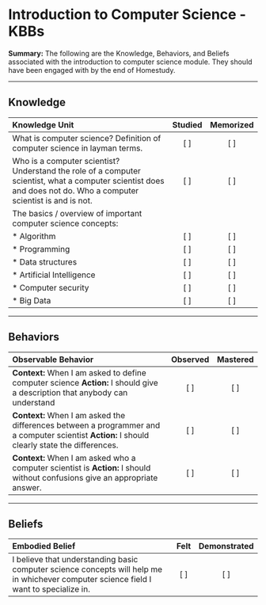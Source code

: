 # Introduction to Computer Science - KBBs
**Summary:** The following are the Knowledge, Behaviors, and Beliefs associated with the introduction to computer science module. They should have been engaged with by the end of Homestudy.


----------

## **Knowledge**


| Knowledge Unit   |      Studied      | Memorized |
|:-------------|:------------------:|:--------:|
| What is computer science? Definition of computer science in layman terms. | [ ] | [ ]  |
| Who is a computer scientist? Understand the role of a computer scientist, what a computer scientist does and does not do. Who a computer scientist is and is not. |   [ ]   |   [ ] |
| The basics / overview of important computer science concepts: | | |
| * Algorithm | [ ] | [ ]  |
| * Programming     | [ ] | [ ]  |
| * Data structures      | [ ] | [ ]  |
| * Artificial Intelligence      | [ ] | [ ]  |
| * Computer security | [ ] | [ ]  |
| * Big Data | [ ] | [ ]  |


	
----------


## **Behaviors**


| Observable Behavior   |      Observed      | Mastered |
|:-------------|:------------------:|:--------:|
| **Context:** When I am asked to define computer science **Action:** I should give a description that anybody can understand | [ ] | [ ]  |
| **Context:** When I am asked the differences between a programmer and a computer scientist **Action:** I should clearly state the differences. |   [ ]   |   [ ]  |
| **Context:** When I am asked who a computer scientist is **Action:** I should without confusions give an appropriate answer. | [ ] |    [ ] |


----------


## **Beliefs**


| Embodied Belief   |      Felt      | Demonstrated |
|:-------------|:------------------:|:--------:|
| I believe that understanding basic computer science concepts will help me in whichever computer science field I want to specialize in. | [ ] | [ ]  |




